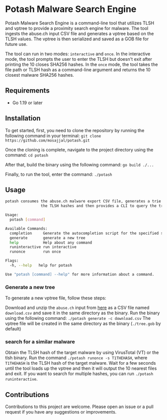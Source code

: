 # Potash Malware Search Engine

Potash Malware Search Engine is a command-line tool that utilizes TLSH and vptree to provide a proximity search engine for malware. The tool ingests the abuse.ch input CSV file and generates a vptree based on the TLSH values. The vptree is then serialized and saved as a GOB file for future use.

The tool can run in two modes: `interactive` and `once`. In the interactive mode, the tool prompts the user to enter the TLSH but doesn't exit after printing the 10 closes SHA256 hashes. In the `once` mode, the tool takes the file path or TLSH hash as a command-line argument and returns the 10 closest malware SHA256 hashes.

## Requirements
- Go 1.19 or later


## Installation
To get started, first, you need to clone the repository by running the following command in your terminal:
`git clone https://github.com/mosajjal/potash.git`

Once the cloning is complete, navigate to the project directory using the command:
`cd potash`

After that, build the binary using the following command:
`go build ./...`

Finally, to run the tool, enter the command:
`./potash`

## Usage

```bash
potash consumes the abuse.ch malware export CSV file, generates a trie based on
                the TLSH hashes and then provides a CLI to query the trie for similar hashes

Usage:
  potash [command]

Available Commands:
  completion     Generate the autocompletion script for the specified shell
  generate       generate a new tree
  help           Help about any command
  runinteractive run interactive
  runonce        run once

Flags:
  -h, --help   help for potash

Use "potash [command] --help" for more information about a command.
```

### Generate a new tree

To generate a new vptree file, follow these steps:

Download and unzip the `abuse.ch` input from [here](https://bazaar.abuse.ch/export/csv/full/) as a CSV file named `download.csv` and save it in the same directory as the binary.
Run the binary using the following command: `./potash generate -c download.csv`
The vptree file will be created in the same directory as the binary (`./tree.gob` by default)

### search for a similar malware

Obtain the TLSH hash of the target malware by using VirusTotal (VT) or the tlsh binary.
Run the command `./potash runonce -s T1THEHASH`, where `T1THEHASH` is the TLSH hash of the target malware.
Wait for a few seconds until the tool loads up the vptree and then it will output the 10 nearest files and exit.
If you want to search for multiple hashes, you can run `./potash runinteractive`. 

## Contributions

Contributions to this project are welcome. Please open an issue or a pull request if you have any suggestions or improvements.
